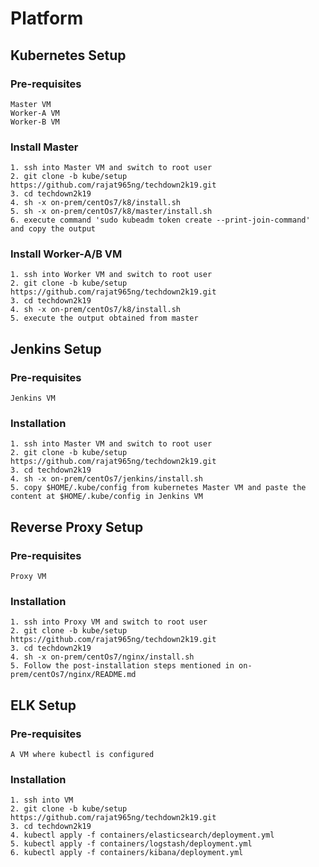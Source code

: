 # Platform

## Kubernetes Setup
### Pre-requisites
    Master VM
    Worker-A VM
    Worker-B VM
### Install Master 
    1. ssh into Master VM and switch to root user
    2. git clone -b kube/setup https://github.com/rajat965ng/techdown2k19.git
    3. cd techdown2k19
    4. sh -x on-prem/centOs7/k8/install.sh
    5. sh -x on-prem/centOs7/k8/master/install.sh
    6. execute command 'sudo kubeadm token create --print-join-command' and copy the output
### Install Worker-A/B VM 
    1. ssh into Worker VM and switch to root user
    2. git clone -b kube/setup https://github.com/rajat965ng/techdown2k19.git
    3. cd techdown2k19
    4. sh -x on-prem/centOs7/k8/install.sh    
    5. execute the output obtained from master

## Jenkins Setup
### Pre-requisites
    Jenkins VM
### Installation    
    1. ssh into Master VM and switch to root user
    2. git clone -b kube/setup https://github.com/rajat965ng/techdown2k19.git
    3. cd techdown2k19
    4. sh -x on-prem/centOs7/jenkins/install.sh
    5. copy $HOME/.kube/config from kubernetes Master VM and paste the content at $HOME/.kube/config in Jenkins VM


## Reverse Proxy Setup
### Pre-requisites
    Proxy VM
### Installation    
    1. ssh into Proxy VM and switch to root user
    2. git clone -b kube/setup https://github.com/rajat965ng/techdown2k19.git
    3. cd techdown2k19
    4. sh -x on-prem/centOs7/nginx/install.sh
    5. Follow the post-installation steps mentioned in on-prem/centOs7/nginx/README.md

## ELK Setup
### Pre-requisites
    A VM where kubectl is configured
### Installation    
    1. ssh into VM 
    2. git clone -b kube/setup https://github.com/rajat965ng/techdown2k19.git
    3. cd techdown2k19
    4. kubectl apply -f containers/elasticsearch/deployment.yml
    5. kubectl apply -f containers/logstash/deployment.yml
    6. kubectl apply -f containers/kibana/deployment.yml
